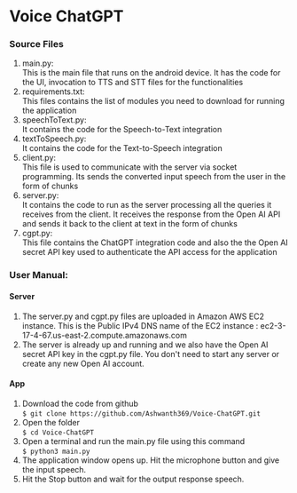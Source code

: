 # **Voice ChatGPT**

### **Source Files**
1. main.py: <br>
    This is the main file that runs on the android device. It has the code for the UI, invocation to TTS and STT files for the functionalities
2. requirements.txt: <br>
    This files contains the list of modules you need to download for running the application
3. speechToText.py: <br>
    It contains the code for the Speech-to-Text integration
4. textToSpeech.py: <br>
    It contains the code for the Text-to-Speech integration
5. client.py: <br>
    This file is used to communicate with the server via socket programming. Its sends the converted input speech from the user in the form of chunks 
6. server.py: <br>
    It contains the code to run as the server processing all the queries it receives from the client. It receives the response from the Open AI API and sends it back to the client at text in the form of chunks
7. cgpt.py: <br>
    This file contains the ChatGPT integration code and also the the Open AI secret API key used to authenticate the API access for the application

### **User Manual:**

#### **Server**
1. The server.py and cgpt.py files are uploaded in Amazon AWS EC2 instance. This is the Public IPv4 DNS name of the EC2 instance : ec2-3-17-4-67.us-east-2.compute.amazonaws.com
2. The server is already up and running and we also have the Open AI secret API key in the cgpt.py file. You don't need to start any server or create any new Open AI account.

#### **App**
1. Download the code from github <br>
  `$ git clone https://github.com/Ashwanth369/Voice-ChatGPT.git`
2. Open the folder <br>
  `$ cd Voice-ChatGPT`
3. Open a terminal and run the main.py file using this command <br>
  `$ python3 main.py`
4. The application window opens up. Hit the microphone button and give the input speech.
5. Hit the Stop button and wait for the output response speech.
